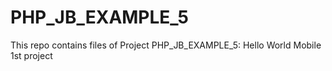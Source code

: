 PHP_JB_EXAMPLE_5
================

This repo contains files of Project PHP_JB_EXAMPLE_5: Hello World Mobile 1st project

